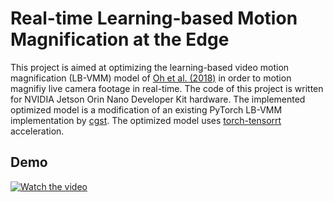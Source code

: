 # Real-time Learning-based Motion Magnification at the Edge

This project is aimed at optimizing the learning-based video motion magnification (LB-VMM) model of [Oh et al. (2018)](https://arxiv.org/abs/1804.02684) in order to motion magnifiy live camera footage in real-time. The code of this project is written for NVIDIA Jetson Orin Nano Developer Kit hardware. The implemented optimized model is a modification of an existing PyTorch LB-VMM implementation by [cgst](https://github.com/cgst/motion-magnification). The optimized model uses [torch-tensorrt](https://pytorch.org/TensorRT/) acceleration. 

## Demo
[![Watch the video](https://img.youtube.com/vi/Vuabf5AByak/maxresdefault.jpg)](https://youtu.be/Vuabf5AByak)
